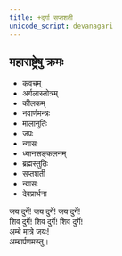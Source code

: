 ```yaml
---
title: +दुर्गा सप्तशती
unicode_script: devanagari
---
```


## महाराष्ट्रेषु क्रमः
- कवचम्
- अर्गलास्तोत्रम्
- कीलकम्
- नवार्णमन्त्रः
- मालानुतिः
- जपः
- न्यासः
- ध्यानसङ्कलनम्
- ब्रह्मस्तुतिः
- सप्तशती
- न्यासः
- देवप्रार्थना

जय दुर्गे! जय दुर्गे! जय दुर्गे!  
शिव दुर्गे! शिव दुर्गे! शिव दुर्गे!  
अम्बे मात्रे जयः!  
अम्बार्पणमस्तु।
